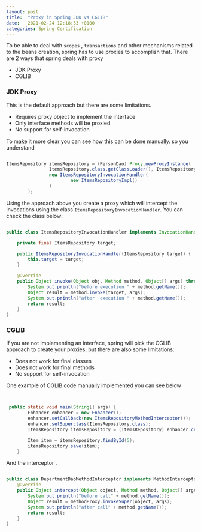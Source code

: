 ```yaml
---
layout: post
title:  "Proxy in Spring JDK vs CGLIB"
date:   2021-02-24 12:18:33 +0100
categories: Spring Certification
---
```


To be able to deal with `scopes` , `transactions` and other mechanisms related to the beans creation, spring has to use proxies to accomplish that.
There are 2 ways that spring deals with proxy

 * JDK Proxy
 * CGLIB
 
 
### JDK Proxy

This is the default approach but there are some limitations.

* Requires proxy object to implement the interface
* Only interface methods will be proxied
* No support for self-invocation

To make it more clear you can see how this can be done manually. so you understand


```java

ItemsRepository itemsRepository = (PersonDao) Proxy.newProxyInstance(
                ItemsRepository.class.getClassLoader(), ItemsRepositoryImpl.class.getInterfaces(),
                new ItemsRepositoryInvocationHandler(
                        new ItemsRepositoryImpl()
                )
        );

```


Using the approach above you create a proxy which will intercept the invocations using the class `ItemsRepositoryInvocationHandler`. You can check the class below:


```java

public class ItemsRepositoryInvocationHandler implements InvocationHandler {

    private final ItemsRepository target;

    public ItemsRepositoryInvocationHandler(ItemsRepository target) {
        this.target = target;
    }

    @Override
    public Object invoke(Object obj, Method method, Object[] args) throws Throwable {
        System.out.println("before execution " + method.getName());
        Object result = method.invoke(target, args);
        System.out.println("after  execution " + method.getName());
        return result;
    }
}


```


### CGLIB

If you are not implementing an interface, spring will pick the CGLIB approach to create your proxies, but there are also some limitations:


* Does not work for final classes
* Does not work for final methods
* No support for self-invocation

One example of CGLIB code manually implemented you can see below


```java


 public static void main(String[] args) {
        Enhancer enhancer = new Enhancer();
        enhancer.setCallback(new ItemsRepositoryMethodInterceptor());
        enhancer.setSuperclass(ItemsRepository.class);
        ItemsRepository itemsRepository = (ItemsRepository) enhancer.create();

        Item item = itemsRepository.findById(5);
        itemsRepository.save(item);
    }

```

And the interceptor .

```java

public class DepartmentDaoMethodInterceptor implements MethodInterceptor {
    @Override
    public Object intercept(Object object, Method method, Object[] args, MethodProxy methodProxy) throws Throwable {
        System.out.println("before call" + method.getName());
        Object result = methodProxy.invokeSuper(object, args);
        System.out.println("after call" + method.getName());
        return result;
    }
}



```